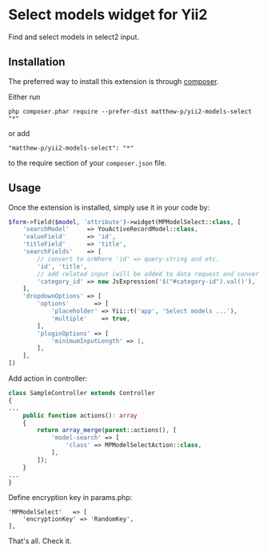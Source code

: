 Select models widget for Yii2
===========================
Find and select models in select2 input. 

Installation
------------

The preferred way to install this extension is through [composer](http://getcomposer.org/download/).

Either run

```
php composer.phar require --prefer-dist matthew-p/yii2-models-select "*"
```

or add

```
"matthew-p/yii2-models-select": "*"
```

to the require section of your `composer.json` file.

Usage
-----

Once the extension is installed, simply use it in your code by:

```php
$form->field($model, 'attribute')->widget(MPModelSelect::class, [
    'searchModel'     => YouActiveRecordModel::class,
    'valueField'      => 'id',
    'titleField'      => 'title',
    'searchFields'    => [
        // convert to orWhere 'id' => query-string and etc.
        'id', 'title', 
        // add related input (will be added to data request and conver to ->andWhere 'category_id' => request value)
        'category_id' => new JsExpression('$("#category-id").val()'),
    ],
    'dropdownOptions' => [
        'options'       => [
            'placeholder' => Yii::t('app', 'Select models ...'),
            'multiple'    => true,
        ],
        'pluginOptions' => [
            'minimumInputLength' => 1,
        ],
    ],
])
```

Add action in controller:
```php
class SampleController extends Controller
{
...
    public function actions(): array
    {
        return array_merge(parent::actions(), [
            'model-search' => [
                'class' => MPModelSelectAction::class,
            ],
        ]);
    }
...
}
```

Define encryption key in params.php:
```
'MPModelSelect'   => [
    'encryptionKey' => 'RandomKey',
],
```

That's all. Check it.